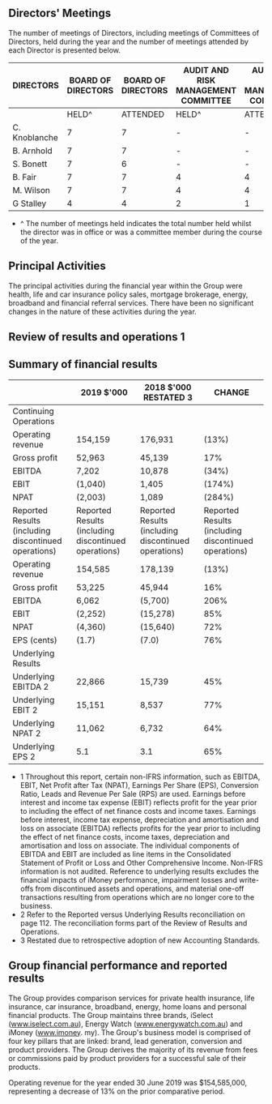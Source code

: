 ## Directors' Meetings

The number of meetings of Directors, including meetings of Committees of Directors, held during the year and the number of meetings attended by each Director is presented below.

| DIRECTORS     | BOARD OF DIRECTORS   | BOARD OF DIRECTORS   | AUDIT AND RISK  MANAGEMENT  COMMITTEE   | AUDIT AND RISK  MANAGEMENT  COMMITTEE   | REMUNERATION  COMMITTEE   | REMUNERATION  COMMITTEE   | NOMINATIONS  COMMITTEE   | NOMINATIONS  COMMITTEE   |
|---------------|----------------------|----------------------|-----------------------------------------|-----------------------------------------|---------------------------|---------------------------|--------------------------|--------------------------|
|               | HELD^                | ATTENDED             | HELD^                                   | ATTENDED                                | HELD^                     | ATTENDED                  | HELD^                    | ATTENDED                 |
| C. Knoblanche | 7                    | 7                    | -                                       | -                                       | -                         | -                         | -                        | -                        |
| B. Arnhold    | 7                    | 7                    | -                                       | -                                       | -                         | -                         | -                        | -                        |
| S. Bonett     | 7                    | 6                    | -                                       | -                                       | 2                         | 2                         | 2                        | 2                        |
| B. Fair       | 7                    | 7                    | 4                                       | 4                                       | 2                         | 2                         | 2                        | 2                        |
| M. Wilson     | 7                    | 7                    | 4                                       | 4                                       | 2                         | 2                         | 2                        | 2                        |
| G Stalley     | 4                    | 4                    | 2                                       | 1                                       | -                         | -                         | -                        | -                        |

- ^ The number of meetings held indicates the total number held whilst the director was in office or was a committee member during the course of the year.

## Principal Activities

The principal activities during the financial year within the Group were health, life and car insurance policy sales, mortgage brokerage, energy, broadband and financial referral services. There have been no significant changes in the nature of these activities during the year.

## Review of results and operations 1

## Summary of financial results

|                                                      | 2019  $'000                                          | 2018  $'000  RESTATED 3                              | CHANGE                                               |
|------------------------------------------------------|------------------------------------------------------|------------------------------------------------------|------------------------------------------------------|
| Continuing Operations                                |                                                      |                                                      |                                                      |
| Operating revenue                                    | 154,159                                              | 176,931                                              | (13%)                                                |
| Gross profit                                         | 52,963                                               | 45,139                                               | 17%                                                  |
| EBITDA                                               | 7,202                                                | 10,878                                               | (34%)                                                |
| EBIT                                                 | (1,040)                                              | 1,405                                                | (174%)                                               |
| NPAT                                                 | (2,003)                                              | 1,089                                                | (284%)                                               |
| Reported Results (including discontinued operations) | Reported Results (including discontinued operations) | Reported Results (including discontinued operations) | Reported Results (including discontinued operations) |
| Operating revenue                                    | 154,585                                              | 178,139                                              | (13%)                                                |
| Gross profit                                         | 53,225                                               | 45,944                                               | 16%                                                  |
| EBITDA                                               | 6,062                                                | (5,700)                                              | 206%                                                 |
| EBIT                                                 | (2,252)                                              | (15,278)                                             | 85%                                                  |
| NPAT                                                 | (4,360)                                              | (15,640)                                             | 72%                                                  |
| EPS (cents)                                          | (1.7)                                                | (7.0)                                                | 76%                                                  |
| Underlying Results                                   |                                                      |                                                      |                                                      |
| Underlying EBITDA 2                                  | 22,866                                               | 15,739                                               | 45%                                                  |
| Underlying EBIT 2                                    | 15,151                                               | 8,537                                                | 77%                                                  |
| Underlying NPAT 2                                    | 11,062                                               | 6,732                                                | 64%                                                  |
| Underlying EPS 2                                     | 5.1                                                  | 3.1                                                  | 65%                                                  |

- 1 Throughout this report, certain non-IFRS information, such as EBITDA, EBIT, Net Profit after Tax (NPAT), Earnings Per Share (EPS), Conversion Ratio, Leads and Revenue Per Sale (RPS) are used. Earnings before interest and income tax expense (EBIT) reflects profit for the year prior to including the effect of net finance costs and income taxes. Earnings before interest, income tax expense, depreciation and amortisation and loss on associate (EBITDA) reflects profits for the year prior to including the effect of net finance costs, income taxes, depreciation and amortisation and loss on associate. The individual components of EBITDA and EBIT are included as line items in the Consolidated Statement of Profit or Loss and Other Comprehensive Income. Non-IFRS information is not audited. Reference to underlying results excludes the financial impacts of iMoney performance, impairment losses and write-offs from discontinued assets and operations, and material one-off transactions resulting from operations which are no longer core to the business.
- 2 Refer to the Reported versus Underlying Results reconciliation on page 112. The reconciliation forms part of the Review of Results and Operations.
- 3 Restated due to retrospective adoption of new Accounting Standards.

## Group financial performance and reported results

The Group provides comparison services for private health insurance, life insurance, car insurance, broadband, energy, home loans and personal financial products. The Group maintains three brands, iSelect (www.iselect.com.au), Energy Watch (www.energywatch.com.au) and iMoney (www.imoney. my). The Group's business model is comprised of four key pillars that are linked: brand, lead generation, conversion and product providers. The Group derives the majority of its revenue from fees or commissions paid by product providers for a successful sale of their products.

Operating revenue for the year ended 30 June 2019 was $154,585,000, representing a decrease of 13% on the prior comparative period.